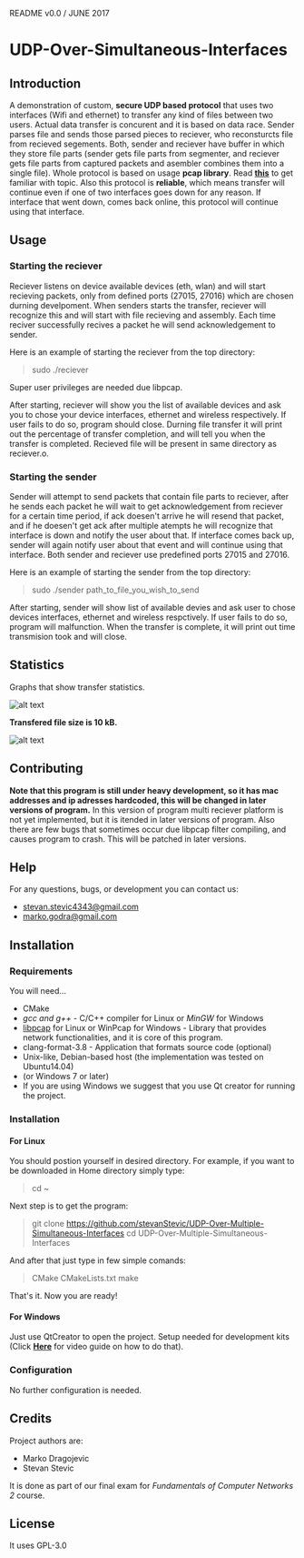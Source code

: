 README v0.0 / JUNE 2017

# UDP-Over-Simultaneous-Interfaces

## Introduction

A demonstration of custom, __secure UDP based protocol__ that uses two interfaces (Wifi and ethernet) to transfer any kind of files between two users. Actual data transfer is concurent and it is based on data race. Sender parses file and sends those parsed pieces to reciever, who reconsturcts file from recieved segements. Both, sender and reciever have buffer in which they store file parts (sender gets file parts from segmenter, and reciever gets file parts from captured packets and asembler combines them into a single file). Whole protocol is based on usage __pcap library__. Read [**this**](https://en.wikipedia.org/wiki/Pcap) to get familiar with topic. Also this protocol is __reliable__, which means transfer will continue even if one of two interfaces goes down for any reason. If interface that went down, comes back online, this protocol will continue using that interface.

## Usage

### Starting the reciever

Reciever listens on device available devices (eth, wlan) and will start recieving packets, only from defined ports (27015, 27016) which are chosen durning develpoment. When senders starts the transfer, reciever will recognize this and will start with file recieving and assembly. Each time reciver successfully recives a packet he will send acknowledgement to sender.

Here is an example of starting the reciever from the top directory:

>sudo ./reciever

Super user privileges are needed due libpcap.

After starting, reciever will show you the list of available devices and ask you to chose your device interfaces, ethernet and wireless respectively. If user fails to do so, program should close. Durning file transfer it will print out the percentage of transfer completion, and will tell you when the transfer is completed. Recieved file will be present in same directory as reciever.o.

### Starting the sender

Sender will attempt to send packets that contain file parts to reciever, after he sends each packet he will wait to get acknowledgement from reciever for a certain time period, if ack doesen't arrive he will resend that packet, and if he doesen't get ack after multiple atempts he will recognize that interface is down and notify the user about that. If interface comes back up, sender will again notify user about that event and will continue using that interface. Both sender and reciever use predefined ports 27015 and 27016.

Here is an example of starting the sender from the top directory:

>sudo ./sender path_to_file_you_wish_to_send

After starting, sender will show list of available devies and ask user to chose devices interfaces, ethernet and wireless respctively. If user fails to do so, program will malfunction. When the transfer is complete, it will print out time transmision took and will close.

## Statistics

Graphs that show transfer statistics.

![alt text](https://user-images.githubusercontent.com/9517614/27356886-834f93b8-5610-11e7-86ae-7e81735a677b.jpg)

__Transfered file size is 10 kB.__

![alt text](https://user-images.githubusercontent.com/9517614/27356887-8351575c-5610-11e7-972d-2fa0d49444d0.jpg)

## Contributing

 __Note that this program is still under heavy development, so it has mac addresses and ip adresses hardcoded, this will be changed in later versions of program.__
In this version of program multi reciever platform is not yet implemented, but it is itended in later versions of program. Also there are few bugs that sometimes occur due libpcap filter compiling, and causes program to crash. This will be patched in later versions.

## Help

For any questions, bugs, or development you can contact us:  
* stevan.stevic4343@gmail.com
* marko.godra@gmail.com

## Installation

### Requirements

You will need...
* CMake
* *gcc and g++* - C/C++ compiler for Linux or *MinGW* for Windows
* [libpcap](http://www.tcpdump.org/) for Linux or WinPcap for Windows - Library that provides network functionalities, and it is core of this program.
* clang-format-3.8 - Application that formats source code (optional)
* Unix-like, Debian-based host (the implementation was tested on Ubuntu14.04)
* (or Windows 7 or later)
* If you are using Windows we suggest that you use Qt creator for running the project.

### Installation

#### For Linux

You should postion yourself in desired directory. For example, if you want to be downloaded in Home directory simply type:  
>cd ~

Next step is to get the program:
>git clone https://github.com/stevanStevic/UDP-Over-Multiple-Simultaneous-Interfaces
>cd UDP-Over-Multiple-Simultaneous-Interfaces

And after that just type in few simple comands:

>CMake CMakeLists.txt
>make

That's it. Now you are ready!

#### For Windows

Just use QtCreator to open the project. Setup needed for development kits (Click [**Here**](https://www.youtube.com/watch?v=eZ-HOc2P_EI) for video guide on how to do that). 

### Configuration

No further configuration is needed.

## Credits

Project authors are:
* Marko Dragojevic
* Stevan Stevic

It is done as part of our final exam for _Fundamentals of Computer Networks 2_ course.

## License

It uses GPL-3.0
